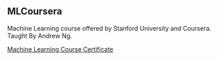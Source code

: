 ## MLCoursera

Machine Learning course offered by Stanford University and Coursera. Taught By Andrew Ng.

[Machine Learning Course Certificate](https://github.com/MBadriNarayanan/MLCoursera/blob/master/Machine%20Learning%20Certificate.pdf)
